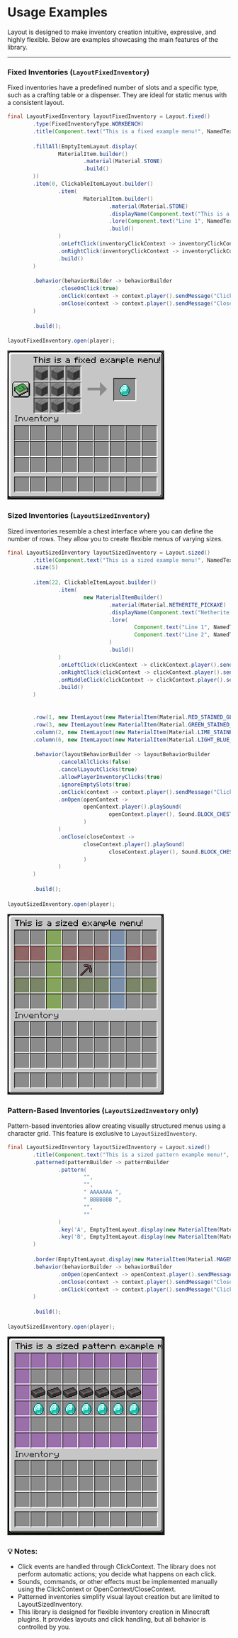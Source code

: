 # Usage Examples

Layout is designed to make inventory creation intuitive, expressive, and highly flexible. Below are examples showcasing the main features of the library.

---

### Fixed Inventories (`LayoutFixedInventory`)

Fixed inventories have a predefined number of slots and a specific type, such as a crafting table or a dispenser. They are ideal for static menus with a consistent layout.

```java
final LayoutFixedInventory layoutFixedInventory = Layout.fixed()
        .type(FixedInventoryType.WORKBENCH)
        .title(Component.text("This is a fixed example menu!", NamedTextColor.BLACK))

        .fillAll(EmptyItemLayout.display(
                MaterialItem.builder()
                        .material(Material.STONE)
                        .build()
        ))
        .item(0, ClickableItemLayout.builder()
                .item(
                        MaterialItem.builder()
                                .material(Material.STONE)
                                .displayName(Component.text("This is a stone!"))
                                .lore(Component.text("Line 1", NamedTextColor.GREEN))
                                .build()
                )
                .onLeftClick(inventoryClickContext -> inventoryClickContext.player().sendMessage(Component.text("Left Click!")))
                .onRightClick(inventoryClickContext -> inventoryClickContext.player().sendMessage(Component.text("Right Click!")))
                .build()
        )

        .behavior(behaviorBuilder -> behaviorBuilder
                .closeOnClick(true)
                .onClick(context -> context.player().sendMessage("Click on inventory!"))
                .onClose(context -> context.player().sendMessage("Close inventory!"))
        )

        .build();

layoutFixedInventory.open(player);
```

<img src="images/fixed-example.png" height="336" alt="hola"/>


### Sized Inventories (`LayoutSizedInventory`)
Sized inventories resemble a chest interface where you can define the number of rows. They allow you to create flexible menus of varying sizes.
```java
final LayoutSizedInventory layoutSizedInventory = Layout.sized()
        .title(Component.text("This is a sized example menu!", NamedTextColor.BLACK))
        .size(5)

        .item(22, ClickableItemLayout.builder()
                .item(
                        new MaterialItemBuilder()
                                .material(Material.NETHERITE_PICKAXE)
                                .displayName(Component.text("Netherite Pickaxe", NamedTextColor.GREEN))
                                .lore(
                                        Component.text("Line 1", NamedTextColor.GREEN),
                                        Component.text("Line 2", NamedTextColor.LIGHT_PURPLE)
                                )
                                .build()
                )
                .onLeftClick(clickContext -> clickContext.player().sendMessage("left click!"))
                .onRightClick(clickContext -> clickContext.player().sendMessage("right click!"))
                .onMiddleClick(clickContext -> clickContext.player().sendMessage("middle click!"))
                .build()
        )


        .row(1, new ItemLayout(new MaterialItem(Material.RED_STAINED_GLASS_PANE)))
        .row(3, new ItemLayout(new MaterialItem(Material.GREEN_STAINED_GLASS_PANE)))
        .column(2, new ItemLayout(new MaterialItem(Material.LIME_STAINED_GLASS_PANE)))
        .column(6, new ItemLayout(new MaterialItem(Material.LIGHT_BLUE_STAINED_GLASS_PANE)))

        .behavior(layoutBehaviorBuilder -> layoutBehaviorBuilder
                .cancelAllClicks(false)
                .cancelLayoutClicks(true)
                .allowPlayerInventoryClicks(true)
                .ignoreEmptySlots(true)
                .onClick(context -> context.player().sendMessage("Click on inventory!"))
                .onOpen(openContext ->
                        openContext.player().playSound(
                                openContext.player(), Sound.BLOCK_CHEST_OPEN, 1f, 1f
                        )
                )
                .onClose(closeContext ->
                        closeContext.player().playSound(
                                closeContext.player(), Sound.BLOCK_CHEST_CLOSE, 1f, 1f
                        )
                )
        )

        .build();

layoutSizedInventory.open(player);
```
<img src="images/sized-example.png" height="407" alt="hola"/>


### Pattern-Based Inventories (`LayoutSizedInventory` only)
Pattern-based inventories allow creating visually structured menus using a character grid. This feature is exclusive to `LayoutSizedInventory`.

```java
final LayoutSizedInventory layoutSizedInventory = Layout.sized()
        .title(Component.text("This is a sized pattern example menu!", NamedTextColor.BLACK))
        .patterned(patternBuilder -> patternBuilder
                .pattern(
                        "",
                        "",
                        " AAAAAAA ",
                        " BBBBBBB ",
                        "",
                        ""
                )
                .key('A', EmptyItemLayout.display(new MaterialItem(Material.NETHERITE_INGOT)))
                .key('B', EmptyItemLayout.display(new MaterialItem(Material.DIAMOND)))
        )

        .border(EmptyItemLayout.display(new MaterialItem(Material.MAGENTA_STAINED_GLASS_PANE)))
        .behavior(behaviorBuilder -> behaviorBuilder
                .onOpen(openContext -> openContext.player().sendMessage("Opened inventory"))
                .onClose(context -> context.player().sendMessage("Closed Inventory!"))
                .onClick(context -> context.player().sendMessage("Click on inventory!"))
        )

        .build();

layoutSizedInventory.open(player);
```

<img src="images/sized-pattern-example.png" height="448" alt="hola"/>


### 💡 Notes:
- Click events are handled through ClickContext. The library does not perform automatic actions; you decide what happens on each click.
- Sounds, commands, or other effects must be implemented manually using the ClickContext or OpenContext/CloseContext.
- Patterned inventories simplify visual layout creation but are limited to LayoutSizedInventory.
- This library is designed for flexible inventory creation in Minecraft plugins. It provides layouts and click handling, but all behavior is controlled by you.
